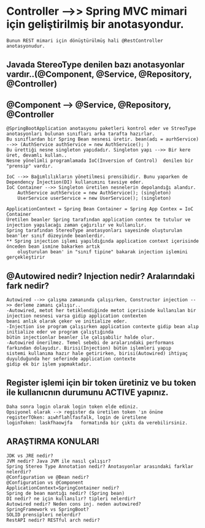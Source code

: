 

# Controller -->> Spring MVC mimari için geliştirilmiş bir anotasyondur.
    Bunun REST mimari için dönüştürülmüş hali @RestController anotasyonudur.


## Javada StereoType denilen bazı anotasyonlar vardır..(@Component, @Service, @Repository, @Controller)
## @Component --> @Service, @Repository, @Controller
    @SpringBootApplication anotasyonu paketleri kontrol eder ve StreoType anotasyonları bulunan sınıfları arka tarafta hazırlar.
    Bu sınıflardan bir Spring Bean nesnesi üretir. bean(adı = aurhService) -->> (AuthService authService = new AuthService(); )
    Bu ürettiği nesne singleton yapıdadır. Singleton yapı -->> Bir kere üret, devamlı kullan..
    Nesne yönelimli programlamada IoC(Inversion of Control)  denilen bir "prensip" vardır.

    IoC -->> Bağımlılıkların yönetilmesi prensibidir. Bunu yaparken de Dependency Injection(DI) kullanımını tavsiye eder.
    IoC Container -->> Singleton üretilen nesnelerin depolandığı alandır.
        AuthService authService = new AuthService(); (singleton)
        UserService userService = new UserService(); (singleton)

    ApplicationContext = Spring Bean Container = Spring App Contex = IoC Container
    Üretilen beanler Spring tarafından application contex te tutulur ve injection yapılacağı zaman çağırılır ve kullanılır.
    Spring tarafından StereoType anotasyonları sayesinde oluşturulan bean'ler sınıf düzeyinde beanlerdir.
    ** Spring injection işlemi yapıldığında application context içerisinde önceden bean ismine bakarken artık
        oluşturulan bean' in "sınıf tipine" bakarak injection işlemini gerçekleştirir

## @Autowired nedir? Injection nedir? Aralarındaki fark nedir?
    Autowired -->> çalışma zamanında çalışırken, Constructor injection -->> derleme zamanı çalışır..
    -Autowired, metot her tetiklendiğinde metot içerisinde kullanılan bir injection nesnesi varsa gidip application contexten
    beani anlık olarak çeker ve initialize eder.
    -Injection ise program çalışırken application contexte gidip bean alıp initialize eder ve program çalıştığında
    bütün injectionlar beanler ile çalışabilir halde olur.
    -Autowired önerilmez. Temel sebebi de aralarındaki performans farkından dolayıdır. Birisi(Injection) bütün işlemleri yapıp
    sistemi kullanıma hazır hale getirirken, birisi(Autowired) ihtiyaç duyulduğunda her seferinde application contexte
    gidip ek bir işlem yapmaktadır.

## Register işlemi için bir token üretiniz ve bu token ile kullanıcnın durumunu ACTIVE yapınız.
    Daha sonra login olarak login token elde ediniz. 
    Opsiyonel olarak --> register da üretilen token 'ın önüne registerTOken: aıwhflahlfasfalk, login de üretilene
    loginToken: laskfhaowjfa   formatında bir çıktı da verebilirsiniz.


## ARAŞTIRMA KONULARI
    JDK vs JRE nedir?
    JVM nedir? Java JVM ile nasıl çalışır?
    Spring Stereo Type Annotation nedir? Anotasyonlar arasındaki farklar nelerdir?
    @Configuration ve @Bean nedir?
    @Configuration vs @Component
    ApplicationContext=SpringContainer nedir?
    Spring de bean mantığı nedir? (Spring bean)
    DI nedir? ne için kullanılır? tipleri nelerdir?
    Autowired nedir? Neden cons inj. neden autowired?
    SpringFramework vs SpringBoot?
    SOLID prensipleri nelerdir?
    RestAPI nedir? RESTful arch nedir?
    
